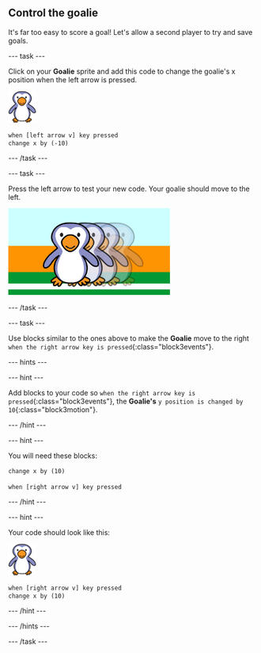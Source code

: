 ## Control the goalie

It's far too easy to score a goal! Let's allow a second player to try and save goals.

--- task ---

Click on your __Goalie__ sprite and add this code to change the goalie's x position when the left arrow is pressed.

![goalie sprite](images/goalie-sprite.png)

```blocks3
when [left arrow v] key pressed
change x by (-10)
```

--- /task ---

--- task ---

Press the left arrow to test your new code. Your goalie should move to the left.

![screenshot](images/goalie-move-left-test.png)

--- /task ---

--- task ---

Use blocks similar to the ones above to make the __Goalie__ move to the right `when the right arrow key is pressed`{:class="block3events"}.

--- hints ---

--- hint ---

Add blocks to your code so `when the right arrow key is pressed`{:class="block3events"}, the __Goalie's__ `y position is changed by 10`{:class="block3motion"}.

--- /hint ---

--- hint ---

You will need these blocks:

```blocks3
change x by (10)

when [right arrow v] key pressed
```

--- /hint ---

--- hint ---

Your code should look like this:

![goalie sprite](images/goalie-sprite.png)

```blocks3
when [right arrow v] key pressed
change x by (10)
```

--- /hint ---

--- /hints ---

--- /task ---

